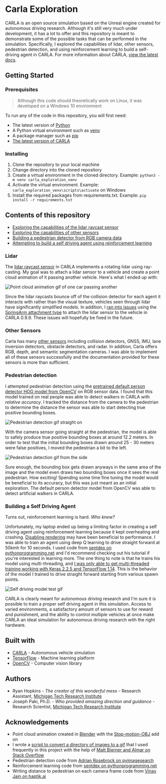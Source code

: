 # Carla Exploration

CARLA is an open source simulation based on the Unreal engine created for autonomous driving research. Although it's still very much under development, it has a lot to offer and this repository is meant to demonstrate some of the possible tasks that can be performed in the simulation. Specifically, I explored the capabilities of lidar, other sensors, pedestrian detection, and using reinforcement learning to build a self-driving agent in CARLA. For more information about CARLA, [view the latest docs](https://carla.readthedocs.io/en/latest/).

## Getting Started

### Prerequisites
> Although this code should theoretically work on Linux, it was developed on a Windows 10 environment

To run any of the code in this repository, you will first need: 
- The latest version of [Python](https://www.python.org/downloads/)
- A Python virtual environment such as [venv](https://docs.python.org/3/tutorial/venv.html)
- A package manager such as [pip](https://pip.pypa.io/en/stable/)
- [The latest version of CARLA](https://github.com/carla-simulator/carla/blob/master/Docs/download.md)

### Installing

1. Clone the repository to your local machine
2. Change directory into the cloned repository
3. Create a virtual environment in the cloned directory. Example: `python3 -m venv carla_exploration_venv`
4. Activate the virtual environment. Example: `carla_exploration_venv\scripts\activate` on Windows
5. Install the required packages from requirements.txt. Example: `pip install -r requirements.txt`

## Contents of this repository
- [Exploring the capabilities of the lidar raycast sensor](#lidar)
- [Exploring the capabilities of other sensors](#other-sensors)
- [Building a pedestrian detector from RGB camera data](#pedestrian-detection)
- [Attempting to build a self driving agent using reinforcement learning](#building-a-self-driving-agent)

### Lidar
The [lidar raycast sensor](https://carla.readthedocs.io/en/stable/cameras_and_sensors/#ray-cast-based-lidar]) in CARLA implements a rotating lidar using ray-casting. My goal was to attach a lidar sensor to a vehicle and create a point cloud animation of it passing another vehicle. Here's what I ended up with:

![Point cloud animation gif of one car passing another](sensor_output/passing_animation.gif)

Since the lidar raycasts bounce off of the collision detector for each agent it interacts with rather than the visual texture, vehicles seen through lidar have significantly simplified models. In addition, I [ran into issues](https://github.com/carla-simulator/carla/issues/2842) using the [SpringArm attachment type](https://docs.unrealengine.com/en-US/Gameplay/HowTo/UsingCameras/SpringArmComponents/index.html) to attach the lidar sensor to the vehicle in CARLA 0.9.9. These issues will hopefully be fixed in the future.

### Other Sensors
Carla has many [other sensors](https://carla.readthedocs.io/en/stable/cameras_and_sensors/) including collision detectors, GNSS, IMU, lane inversion detectors, obstacle detectors, and radar. In addition, Carla offers RGB, depth, and semantic segmentation cameras. I was able to implement all of these sensors successfully and the documentation provided for these sensors is more than sufficient.

### Pedestrian detection

I attempted pedestrian detection using the [pretrained default person detector HOG model from OpenCV](https://docs.opencv.org/2.4/modules/gpu/doc/object_detection.html?highlight=peopledetect#gpu-hogdescriptor-getdefaultpeopledetector) on RGB sensor data. I found that this model trained on real people was able to detect walkers in CARLA with *relative accuracy*. I tracked the distance from the camera to the pedestrian to determine the distance the sensor was able to start detecting true positive bounding boxes.

![Pedestrian detection gif straight on](sensor_output/pedestrian_detection_straight_on.gif)

With the camera sensor going straight at the pedestrian, the model is able to safely produce true positive bounding boxes at around 12.2 meters. In order to test that the initial bounding boxes drawn around 25 - 30 meters were false positives, I moved the pedestrian a bit to the left.

![Pedestrian detection gif from the side](sensor_output/pedestrian_detection.gif)

Sure enough, the bounding box gets drawn anyways in the same area of the image and the model even draws two bounding boxes once it sees the real pedestrian. How exciting! Spending some time fine tuning the model would be beneficial to its accuracy, but this was just meant as an initial exploration. The default person detector model from OpenCV was able to detect artificial walkers in CARLA.

### Building a Self Driving Agent

Turns out, reinforcement learning is hard. *Who knew?*

Unfortunately, my laptop ended up being a limiting factor in creating a self driving agent using reinforcement learning because it kept overheating and crashing. [Disabling rendering](https://carla.readthedocs.io/en/latest/adv_rendering_options/) may have been beneficial to performance. I was able to train an agent using deep Q learning to drive straight forward at 50kmh for 10 seconds. I used code from [sentdex on pythonprogramming.net](https://pythonprogramming.net/introduction-self-driving-autonomous-cars-carla-python/) and I'd recommend checking out his tutorial if you're interested in learning more. The one thing to note is that he trains his model using multi-threading, and [I was only able to get multi-threaded training working with Keras 2.2.5 and TensorFlow 1.14](https://github.com/keras-team/keras/issues/13353). This is the behavior of the model I trained to drive straight forward starting from various spawn points.

![Self driving model test gif](sensor_output/self_driving_test.gif)

CARLA is clearly meant for autonomous driving research and I'm sure it is possible to train a proper self driving agent in this simulation. Access to varied environments, a satisfactory amount of sensors to use for reward and punishment, and the ability to control multiple vehicles at once make CARLA an ideal simulation for autonomous driving research with the right hardware.

## Built with 
- [CARLA](https://carla.org/) - Autonomous vehicle simulation
- [TensorFlow](https://www.tensorflow.org/) - Machine learning platform
- [OpenCV](https://opencv.org/) - Computer vision library

## Authors
- Ryan Hopkins - *The creator of this wonderful mess* - Research Assistant, [Michigan Tech Research Institute](https://www.mtu.edu/mtri/)
- Joseph Paki, Ph.D. - *Who provided amazing direction and guidance* - Research Scientist, [Michigan Tech Research Institute](https://www.mtu.edu/mtri/)

## Acknowledgements
- Point cloud animation created in [Blender](https://www.blender.org/) with the [Stop-motion-OBJ](https://github.com/neverhood311/Stop-motion-OBJ) add on
- I wrote a [script to convert a directory of images to a gif](https://github.com/RyanHopkins7/images_to_gif) that I used frequently in this project with the help of [Matt Bierner and Almar on Stack Overflow](https://stackoverflow.com/questions/753190/programmatically-generate-video-or-animated-gif-in-python)
- Pedestrian detection code from [Adrian Rosebrock on pyimagesearch](https://www.pyimagesearch.com/2015/11/09/pedestrian-detection-opencv/)
- Reinforcement learning code from [sentdex on pythonprogramming.net](https://pythonprogramming.net/introduction-self-driving-autonomous-cars-carla-python/)
- Writing distance to pedestrian on each camera frame code from [Vinay Jain on haptik.ai](https://haptik.ai/tech/putting-text-on-image-using-python/)